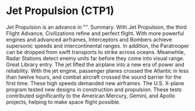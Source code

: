 # Jet Propulsion (CTP1)

Jet Propulsion is an advance in "".
Summary.
With Jet Propulsion, the third Flight Advance, Civilizations refine and perfect flight. With more powerful engines and advanced airframes, Interceptors and Bombers achieve supersonic speeds and intercontinental ranges. In addition, the Paratrooper can be dropped from swift transports to strike across oceans. Meanwhile, Radar Stations detect enemy units far before they come into visual range.
Great Library entry.
The jet lifted the airplane into a new era of power and reliability. With the jet engine, passenger planes crossed the Atlantic in less than twelve hours, and combat aircraft crossed the sound barrier for the first time. These high speeds demanded new airframes. The U.S. X-plane program tested new designs in construction and propulsion. These tests contributed significantly to the American Mercury, Gemini, and Apollo projects, helping to make space flight possible.